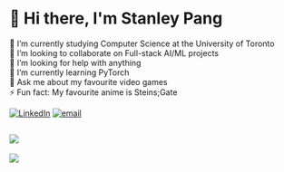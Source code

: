 # 💫 Hi there, I'm Stanley Pang
🔭 I’m currently studying Computer Science at the University of Toronto<br>👯 I’m looking to collaborate on Full-stack AI/ML projects<br>🤝 I’m looking for help with anything<br>🌱 I’m currently learning PyTorch<br>💬 Ask me about my favourite video games<br>⚡ Fun fact: My favourite anime is Steins;Gate

[![LinkedIn](https://img.shields.io/badge/LinkedIn-%230077B5.svg?logo=linkedin&logoColor=white)](https://linkedin.com/in/stanleypangg) 
[![email](https://img.shields.io/badge/Email-D14836?logo=gmail&logoColor=white)](mailto:stanley.pang@mail.utoronto.ca) 

![](https://github-readme-stats.vercel.app/api/top-langs/?username=stanleypangg&theme=dark&hide_border=true&include_all_commits=false&count_private=false&layout=compact)
---
[![](https://visitcount.itsvg.in/api?id=stanleypangg&icon=0&color=0)](https://visitcount.itsvg.in)

<!-- Proudly created with GPRM ( https://gprm.itsvg.in ) -->
